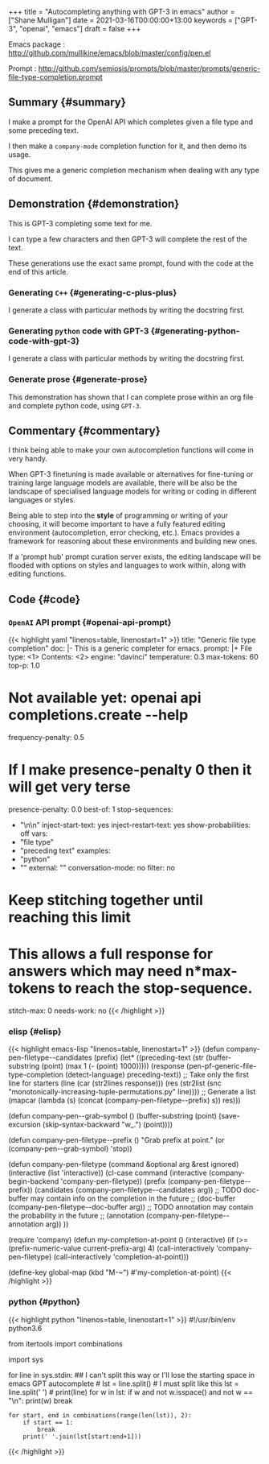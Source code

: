 +++
title = "Autocompleting anything with GPT-3 in emacs"
author = ["Shane Mulligan"]
date = 2021-03-16T00:00:00+13:00
keywords = ["GPT-3", "openai", "emacs"]
draft = false
+++

Emacs package
: <http://github.com/mullikine/emacs/blob/master/config/pen.el>


Prompt
: <http://github.com/semiosis/prompts/blob/master/prompts/generic-file-type-completion.prompt>


## Summary {#summary}

I make a prompt for the OpenAI API which
completes given a file type and some preceding
text.

I then make a `company-mode` completion
function for it, and then demo its usage.

This gives me a generic completion mechanism
when dealing with any type of document.


## Demonstration {#demonstration}

This is GPT-3 completing some text for me.

I can type a few characters and then GPT-3
will complete the rest of the text.

These generations use the exact same prompt,
found with the code at the end of this
article.


### Generating `C++` {#generating-c-plus-plus}

I generate a class with particular methods by
writing the docstring first.

<!-- Play on asciinema.com -->
<!-- <a title="asciinema recording" href="https://asciinema.org/a/iqVs8kv3PxiQkZyXASQURNSqX" target="_blank"><img alt="asciinema recording" src="https://asciinema.org/a/iqVs8kv3PxiQkZyXASQURNSqX.svg" /></a> -->
<!-- Play on the blog -->
<script src="https://asciinema.org/a/iqVs8kv3PxiQkZyXASQURNSqX.js" id="asciicast-iqVs8kv3PxiQkZyXASQURNSqX" async></script>


### Generating `python` code with GPT-3 {#generating-python-code-with-gpt-3}

I generate a class with particular methods by
writing the docstring first.

<!-- Play on asciinema.com -->
<!-- <a title="asciinema recording" href="https://asciinema.org/a/a5dDY1goh2kWkUQQpPPsGZ87q" target="_blank"><img alt="asciinema recording" src="https://asciinema.org/a/a5dDY1goh2kWkUQQpPPsGZ87q.svg" /></a> -->
<!-- Play on the blog -->
<script src="https://asciinema.org/a/a5dDY1goh2kWkUQQpPPsGZ87q.js" id="asciicast-a5dDY1goh2kWkUQQpPPsGZ87q" async></script>


### Generate prose {#generate-prose}

<!-- Play on asciinema.com -->
<!-- <a title="asciinema recording" href="https://asciinema.org/a/QpZSIuMPlwBQhP6hgr0qKrTh7" target="_blank"><img alt="asciinema recording" src="https://asciinema.org/a/QpZSIuMPlwBQhP6hgr0qKrTh7.svg" /></a> -->
<!-- Play on the blog -->
<script src="https://asciinema.org/a/QpZSIuMPlwBQhP6hgr0qKrTh7.js" id="asciicast-QpZSIuMPlwBQhP6hgr0qKrTh7" async></script>

This demonstration has shown that I can
complete prose within an org file and complete
python code, using `GPT-3`.


## Commentary {#commentary}

I think being able to make your own autocompletion functions will come in very
handy.

When GPT-3 finetuning is made available or alternatives for fine-tuning or
training large language models are available, there will be also be the
landscape of specialised language models for writing or coding in different
languages or styles.

Being able to step into the **style** of programming or writing of your choosing,
it will become important to have a fully featured editing environment
(autocompletion, error checking, etc.). Emacs provides a framework for
reasoning about these environments and building new ones.

If a 'prompt hub' prompt curation server exists, the editing landscape will be
flooded with options on styles and languages to work within, along with editing
functions.


## Code {#code}


### `OpenAI` API prompt {#openai-api-prompt}

{{< highlight yaml "linenos=table, linenostart=1" >}}
title: "Generic file type completion"
doc: |-
    This is a generic completer for emacs.
prompt: |+
    File type: <1>
    Contents:
    <2>
engine: "davinci"
temperature: 0.3
max-tokens: 60
top-p: 1.0
# Not available yet: openai api completions.create --help
frequency-penalty: 0.5
# If I make presence-penalty 0 then it will get very terse
presence-penalty: 0.0
best-of: 1
stop-sequences:
- "\n\n"
inject-start-text: yes
inject-restart-text: yes
show-probabilities: off
vars:
- "file type"
- "preceding text"
examples:
- "python"
- ""
external: ""
conversation-mode: no
filter: no
# Keep stitching together until reaching this limit
# This allows a full response for answers which may need n*max-tokens to reach the stop-sequence.
stitch-max: 0
needs-work: no
{{< /highlight >}}


### elisp {#elisp}

{{< highlight emacs-lisp "linenos=table, linenostart=1" >}}
(defun company-pen-filetype--candidates (prefix)
  (let* ((preceding-text (str (buffer-substring (point) (max 1 (- (point) 1000)))))
         (response (pen-pf-generic-file-type-completion (detect-language) preceding-text))
         ;; Take only the first line for starters
         (line (car (str2lines response)))
         (res (str2list (snc "monotonically-increasing-tuple-permutations.py" line))))
    ;; Generate a list
    (mapcar (lambda (s) (concat (company-pen-filetype--prefix) s))
            res)))

(defun company-pen--grab-symbol ()
  (buffer-substring (point) (save-excursion (skip-syntax-backward "w_.")
                                            (point))))

(defun company-pen-filetype--prefix ()
  "Grab prefix at point."
  (or (company-pen--grab-symbol)
      'stop))

(defun company-pen-filetype (command &optional arg &rest ignored)
  (interactive (list 'interactive))
  (cl-case command
    (interactive (company-begin-backend 'company-pen-filetype))
    (prefix (company-pen-filetype--prefix))
    (candidates (company-pen-filetype--candidates arg))
    ;; TODO doc-buffer may contain info on the completion in the future
    ;; (doc-buffer (company-pen-filetype--doc-buffer arg))
    ;; TODO annotation may contain the probability in the future
    ;; (annotation (company-pen-filetype--annotation arg))
    ))

(require 'company)
(defun my-completion-at-point ()
  (interactive)
  (if (>= (prefix-numeric-value current-prefix-arg) 4)
      (call-interactively 'company-pen-filetype)
    (call-interactively 'completion-at-point)))

(define-key global-map (kbd "M-~") #'my-completion-at-point)
{{< /highlight >}}


### python {#python}

{{< highlight python "linenos=table, linenostart=1" >}}
#!/usr/bin/env python3.6

from itertools import combinations

import sys

for line in sys.stdin:
    ## I can't split this way or I'll lose the starting space in emacs GPT autocomplete
    #  lst = line.split()
    # I must split like this
    lst = line.split(' ')
    #  print(line)
    for w in lst:
        if w and not w.isspace() and not w == "\n":
            print(w)
        break

    for start, end in combinations(range(len(lst)), 2):
        if start == 1:
            break
        print(' '.join(lst[start:end+1]))
{{< /highlight >}}